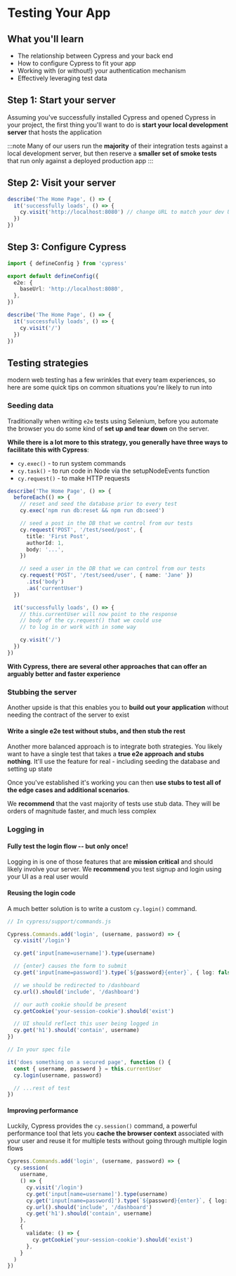 # Testing Your App

## What you'll learn

- The relationship between Cypress and your back end
- How to configure Cypress to fit your app
- Working with (or without!) your authentication mechanism
- Effectively leveraging test data

## Step 1: Start your server

Assuming you've successfully installed Cypress and opened Cypress in your project, the first thing you'll want to do is **start your local development server** that hosts the application

:::note
Many of our users run the **majority** of their integration tests against a local development server, but then reserve a **smaller set of smoke tests** that run only against a deployed production app
:::

## Step 2: Visit your server

```ts
describe('The Home Page', () => {
  it('successfully loads', () => {
    cy.visit('http://localhost:8080') // change URL to match your dev URL
  })
})
```

## Step 3: Configure Cypress

```ts title="cypress.config.ts"
import { defineConfig } from 'cypress'

export default defineConfig({
  e2e: {
    baseUrl: 'http://localhost:8080',
  },
})
```

```ts
describe('The Home Page', () => {
  it('successfully loads', () => {
    cy.visit('/')
  })
})
```

## Testing strategies

modern web testing has a few wrinkles that every team experiences, so here are some quick tips on common situations you're likely to run into

### Seeding data

Traditionally when writing `e2e` tests using Selenium, before you automate the browser you do some kind of **set up and tear down** on the server.

**While there is a lot more to this strategy, you generally have three ways to facilitate this with Cypress**:

- `cy.exec()` - to run system commands
- `cy.task()` - to run code in Node via the setupNodeEvents function
- `cy.request()` - to make HTTP requests

```ts
describe('The Home Page', () => {
  beforeEach(() => {
    // reset and seed the database prior to every test
    cy.exec('npm run db:reset && npm run db:seed')

    // seed a post in the DB that we control from our tests
    cy.request('POST', '/test/seed/post', {
      title: 'First Post',
      authorId: 1,
      body: '...',
    })

    // seed a user in the DB that we can control from our tests
    cy.request('POST', '/test/seed/user', { name: 'Jane' })
      .its('body')
      .as('currentUser')
  })

  it('successfully loads', () => {
    // this.currentUser will now point to the response
    // body of the cy.request() that we could use
    // to log in or work with in some way

    cy.visit('/')
  })
})
```

**With Cypress, there are several other approaches that can offer an arguably better and faster experience**

### Stubbing the server

Another upside is that this enables you to **build out your application** without needing the contract of the server to exist

#### Write a single e2e test without stubs, and then stub the rest

Another more balanced approach is to integrate both strategies. You likely want to have a single test that takes a **true e2e approach and stubs nothing**. It'll use the feature for real - including seeding the database and setting up state

Once you've established it's working you can then **use stubs to test all of the edge cases and additional scenarios**.

We **recommend** that the vast majority of tests use stub data. They will be orders of magnitude faster, and much less complex

### Logging in

#### Fully test the login flow -- but only once!

Logging in is one of those features that are **mission critical** and should likely involve your server. We **recommend** you test signup and login using your UI as a real user would

#### Reusing the login code

A much better solution is to write a custom `cy.login()` command.

```ts
// In cypress/support/commands.js

Cypress.Commands.add('login', (username, password) => {
  cy.visit('/login')

  cy.get('input[name=username]').type(username)

  // {enter} causes the form to submit
  cy.get('input[name=password]').type(`${password}{enter}`, { log: false })

  // we should be redirected to /dashboard
  cy.url().should('include', '/dashboard')

  // our auth cookie should be present
  cy.getCookie('your-session-cookie').should('exist')

  // UI should reflect this user being logged in
  cy.get('h1').should('contain', username)
})

// In your spec file

it('does something on a secured page', function () {
  const { username, password } = this.currentUser
  cy.login(username, password)

  // ...rest of test
})
```

#### Improving performance

Luckily, Cypress provides the `cy.session()` command, a powerful performance tool that lets you **cache the browser context** associated with your user and reuse it for multiple tests without going through multiple login flows

```ts
Cypress.Commands.add('login', (username, password) => {
  cy.session(
    username,
    () => {
      cy.visit('/login')
      cy.get('input[name=username]').type(username)
      cy.get('input[name=password]').type(`${password}{enter}`, { log: false })
      cy.url().should('include', '/dashboard')
      cy.get('h1').should('contain', username)
    },
    {
      validate: () => {
        cy.getCookie('your-session-cookie').should('exist')
      },
    }
  )
})
```
